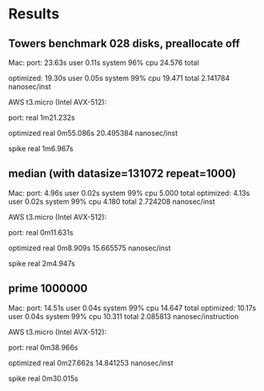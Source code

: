 # Results

## Towers benchmark 028 disks, preallocate off

Mac:
port:
23.63s user 0.11s system 96% cpu 24.576 total

optimized:
19.30s user 0.05s system 99% cpu 19.471 total
2.141784 nanosec/inst

AWS t3.micro (Intel AVX-512):

port:
real	1m21.232s

optimized
real	0m55.086s
20.495384 nanosec/inst

spike
real	1m6.967s

## median (with datasize=131072 repeat=1000)

Mac:
port:
4.96s user 0.02s system 99% cpu 5.000 total
optimized:
4.13s user 0.02s system 99% cpu 4.180 total
2.724208 nanosec/inst

AWS t3.micro (Intel AVX-512):

port:
real	0m11.631s

optimized
real	0m8.909s
15.665575 nanosec/inst

spike
real	2m4.947s


## prime 1000000

Mac:
port:
14.51s user 0.04s system 99% cpu 14.647 total
optimized:
10.17s user 0.04s system 99% cpu 10.311 total
2.085813 nanosec/instruction

AWS t3.micro (Intel AVX-512):

port:
real	0m38.966s

optimized
real	0m27.662s
14.841253 nanosec/inst

spike
real	0m30.015s
